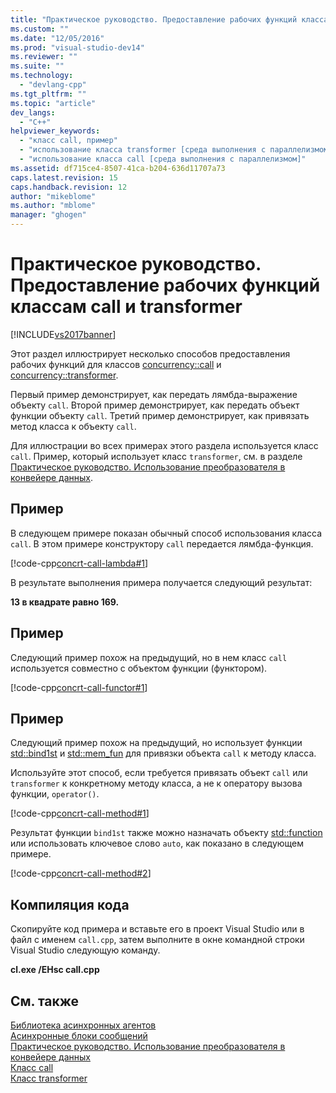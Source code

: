 ```yaml
---
title: "Практическое руководство. Предоставление рабочих функций классам call и transformer | Microsoft Docs"
ms.custom: ""
ms.date: "12/05/2016"
ms.prod: "visual-studio-dev14"
ms.reviewer: ""
ms.suite: ""
ms.technology: 
  - "devlang-cpp"
ms.tgt_pltfrm: ""
ms.topic: "article"
dev_langs: 
  - "C++"
helpviewer_keywords: 
  - "класс call, пример"
  - "использование класса transformer [среда выполнения с параллелизмом]"
  - "использование класса call [среда выполнения с параллелизмом]"
ms.assetid: df715ce4-8507-41ca-b204-636d11707a73
caps.latest.revision: 15
caps.handback.revision: 12
author: "mikeblome"
ms.author: "mblome"
manager: "ghogen"
---
```

# Практическое руководство. Предоставление рабочих функций классам call и transformer
[!INCLUDE[vs2017banner](../../assembler/inline/includes/vs2017banner.md)]

Этот раздел иллюстрирует несколько способов предоставления рабочих функций для классов [concurrency::call](../../parallel/concrt/reference/call-class.md) и [concurrency::transformer](../../parallel/concrt/reference/transformer-class.md).  
  
 Первый пример демонстрирует, как передать лямбда\-выражение объекту `call`.  Второй пример демонстрирует, как передать объект функции объекту `call`.  Третий пример демонстрирует, как привязать метод класса к объекту `call`.  
  
 Для иллюстрации во всех примерах этого раздела используется класс `call`.  Пример, который использует класс `transformer`, см. в разделе [Практическое руководство. Использование преобразователя в конвейере данных](../../parallel/concrt/how-to-use-transformer-in-a-data-pipeline.md).  
  
## Пример  
 В следующем примере показан обычный способ использования класса `call`.  В этом примере конструктору `call` передается лямбда\-функция.  
  
 [!code-cpp[concrt-call-lambda#1](../../parallel/concrt/codesnippet/CPP/how-to-provide-work-functions-to-the-call-and-transformer-classes_1.cpp)]  
  
 В результате выполнения примера получается следующий результат:  
  
  **13 в квадрате равно 169.**   
## Пример  
 Следующий пример похож на предыдущий, но в нем класс `call` используется совместно с объектом функции \(функтором\).  
  
 [!code-cpp[concrt-call-functor#1](../../parallel/concrt/codesnippet/CPP/how-to-provide-work-functions-to-the-call-and-transformer-classes_2.cpp)]  
  
## Пример  
 Следующий пример похож на предыдущий, но использует функции [std::bind1st](../Topic/bind1st%20Function.md) и [std::mem\_fun](../Topic/mem_fun%20Function.md) для привязки объекта `call` к методу класса.  
  
 Используйте этот способ, если требуется привязать объект `call` или `transformer` к конкретному методу класса, а не к оператору вызова функции, `operator()`.  
  
 [!code-cpp[concrt-call-method#1](../../parallel/concrt/codesnippet/CPP/how-to-provide-work-functions-to-the-call-and-transformer-classes_3.cpp)]  
  
 Результат функции `bind1st` также можно назначать объекту [std::function](../../standard-library/function-class.md) или использовать ключевое слово `auto`, как показано в следующем примере.  
  
 [!code-cpp[concrt-call-method#2](../../parallel/concrt/codesnippet/CPP/how-to-provide-work-functions-to-the-call-and-transformer-classes_4.cpp)]  
  
## Компиляция кода  
 Скопируйте код примера и вставьте его в проект Visual Studio или в файл с именем `call.cpp`, затем выполните в окне командной строки Visual Studio следующую команду.  
  
 **cl.exe \/EHsc call.cpp**  
  
## См. также  
 [Библиотека асинхронных агентов](../../parallel/concrt/asynchronous-agents-library.md)   
 [Асинхронные блоки сообщений](../../parallel/concrt/asynchronous-message-blocks.md)   
 [Практическое руководство. Использование преобразователя в конвейере данных](../../parallel/concrt/how-to-use-transformer-in-a-data-pipeline.md)   
 [Класс call](../../parallel/concrt/reference/call-class.md)   
 [Класс transformer](../../parallel/concrt/reference/transformer-class.md)